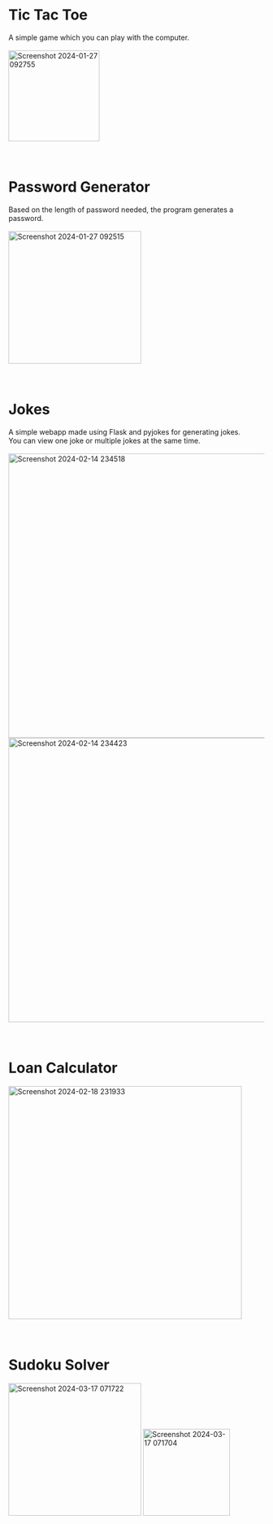 # Tic Tac Toe <br>
A simple game which you can play with the computer. <br><br>
<img width="179" alt="Screenshot 2024-01-27 092755" src="https://github.com/Bhavaneet/Python-projects/assets/130878982/ae354d2f-9f55-43b4-a398-abb903b92e4f">
<br><br><br>
# Password Generator <br>
Based on the length of password needed, the program generates a password.<br><br>
<img width="261" alt="Screenshot 2024-01-27 092515" src="https://github.com/Bhavaneet/Python-projects/assets/130878982/d71cedde-5293-4113-9055-a37cbf27f21d">
<br><br><br>
# Jokes <br>
A simple webapp made using Flask and pyjokes for generating jokes.<br>
You can view one joke or multiple jokes at the same time.<br><br>
<img width="560" alt="Screenshot 2024-02-14 234518" src="https://github.com/Bhavaneet/Python-projects/assets/130878982/264bea36-578d-46a7-8d44-bf5301329c75"> <br>
<img width="560" alt="Screenshot 2024-02-14 234423" src="https://github.com/Bhavaneet/Python-projects/assets/130878982/13c0b3b1-8abf-4933-8df6-b7b326f86819">
<br><br><br>
# Loan Calculator <br>
<img width="459" alt="Screenshot 2024-02-18 231933" src="https://github.com/Bhavaneet/Python-projects/assets/130878982/1f506b9c-11fd-410d-b6ba-855bc3b7d6af">
<br><br><br>

# Sudoku Solver <br> 
<img width="261" alt="Screenshot 2024-03-17 071722" src="https://github.com/Bhavaneet/Python-projects/assets/130878982/8f25afc2-9074-4033-bf32-92bc7a6c9a9e">
<img width="171" alt="Screenshot 2024-03-17 071704" src="https://github.com/Bhavaneet/Python-projects/assets/130878982/7910e56a-67a7-43b2-b7ff-ea98f337705c">
<br><br><br>
